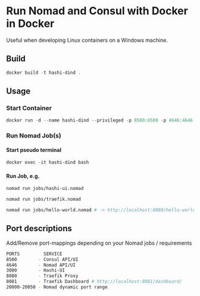 # Run Nomad and Consul with Docker in Docker
Useful when developing Linux containers on a Windows machine. 
## Build
```powershell
docker build -t hashi-dind .
```
## Usage
### Start Container
```powershell
docker run -d --name hashi-dind --privileged -p 8500:8500 -p 4646:4646 -p 3000:3000 -p 8080:8080 -p 8081:8081 -p 20000-20050:20000-20050 -v ${PWD}:/cwd hashi-dind
```
### Run Nomad Job(s)
#### Start pseudo terminal
```powershell
docker exec -it hashi-dind bash
```
#### Run Job, e.g.
```bash
nomad run jobs/hashi-ui.nomad
```
```bash
nomad run jobs/traefik.nomad
```
```bash
nomad run jobs/hello-world.nomad # -> http://localhost:8080/hello-world
```

## Port descriptions
Add/Remove port-mappings depending on your Nomad jobs / requirements 
```bash
PORTS         SERVICE
8500        - Consul API/UI
4646        - Nomad API/UI
3000        - Hashi-UI
8080        - Traefik Proxy
8081        - Traefik Dashboard # http://localhost:8081/dashboard/
20000-20050 - Nomad dynamic port range
```
